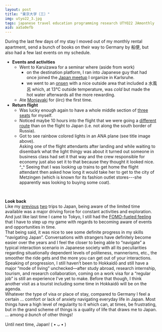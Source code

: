 ```yaml
---
layout: post
title: "東京大学〔三〕"
img: utyo22_3.jpg
tags: japanese travel education programming research UTYO22 JAmonthly
aid: aa5a0efb
---
```


During the last few days of my stay I moved out of my monthly rental apartment, send a bunch of books on their way to Germany by <span class="mixlang"><span class="swap" swap="sea mail?"><span class="inner">船便</span></span></span>, but also had a few last events on my schedule.

* **Events and activities**
    * Went to Karuizawa for a seminar where (aside from work)
        * on the destination platform, I ran into Japanese guy that had once joined the [Japan meetup](/projects#a-local-japan-meetup) I organize in Karlsruhe.
        * we went to an [onsen](/assets/img/blog/utyo22_add_40.jpg) with a nice outside area that included a <span class="mixlang"><span class="swap" swap="bath with non-heated water"><span class="inner">水風呂</span></span></span> which, at 13℃ outside temperature, was *cold* but made the hot water afterwards all the more rewarding.
    * Ate [Monjayaki](https://en.wikipedia.org/wiki/Monjayaki) for (iirc) the first time.
* **Return flight**
    * Was lucky enough again to have a whole middle section of [three seats](/assets/img/blog/utyo22_add_41.jpg) for myself.
    * Noticed maybe 10 hours into the flight that we were going a [different route](/assets/img/blog/utyo22_add_42.jpg) than on the flight to Japan (i.e. not along the south border of Russia).
    * Got to see rainbow colored lights in an ANA plane (see title image above).  
      Asking one of the flight attendants after landing and while waiting to disembark what the light thingy was about it turned out someone in business class had set it that way and the crew responsible for economy just also set it to that because they thought it looked nice. ^\_^ Seeing that I was looking up trains to get home the flight attendant then asked how long it would take her to get to the city of Metzingen (which is known for its fashion outlet stores---she apparently was looking to buying some coat).

‌  

**Look back**  
Like my [previous](/a/f29d4d64) [two](/a/87696676) trips to Japan, being aware of the limited time available was a major driving force for constant activities and exploration. And just like last time I came to Tokyo, I still had the [FOMO-fueled feeling](/a/ef5d4cd2) that I have to step up my game with regards to becoming aware of events and opportunities in time.  
That being said, it was nice to see some definite progress in my skills “navigating Japan”. Conversations with strangers have definitely become easier over the years and I feel the closer to being able to “navigate” a typical interaction scenario in Japanese society with all its peculiarities regarding situationally dependent levels of politeness, mannerisms, etc., the smoother the ride gets and the more you can get out of your interactions.  
Speaking of progression, I still haven’t been to Hokkaidō and still have a major “mode of living” unchecked—after study abroad, research internship, tourism, and research collaboration, coming on a work visa for a “regular job” is still an experience I’ve yet to make. Before that though, I think another visit as a tourist including some time in Hokkaidō will be on the agenda.  
Whatever the type of visa or place of stay, compared to Germany I feel a certain ... comfort or lack of anxiety navigating everyday life in Japan. Most things have a high level of regularity to it which can, at times, be frustrating, but in the grand scheme of things is a quality of life that draws me to Japan. ... among *a bunch* of other things!

Until next time, Japan! ( • ᴗ • )
